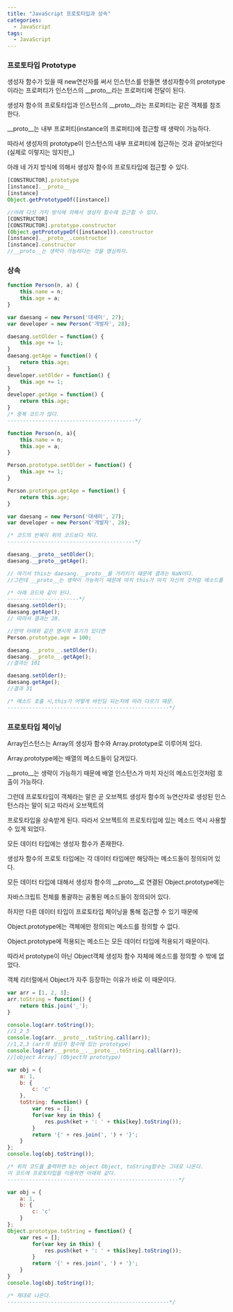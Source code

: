 ```yaml
---
title: "JavaScript 프로토타입과 상속"
categories:
  - JavaScript
tags:
  - JavaScript
---
```


### 프로토타입 Prototype

생성자 함수가 있을 때 new연산자를 써서 인스턴스를 만들면 생성자함수의 prototype이라는 프로퍼티가 인스턴스의 __proto__라는 프로퍼티에 전달이 된다. 

생성자 함수의 프로토타입과 인스턴스의 __proto__라는 프로퍼티는 같은 객체를 참조한다. 

__proto__는 내부 프로퍼티(instance의 프로퍼티)에 접근할 때 생략이 가능하다. 

따라서 생성자의 prototype이 인스턴스의 내부 프로퍼티에 접근하는 것과 같아보인다(실제로 이렇지는 않지만,,)

아래 네 가지 방식에 의해서 생성자 함수의 프로토타입에 접근할 수 있다.

```js
[CONSTRUCTOR].prototype
[instance].__proto__
[instance]
Object.getPrototypeOf([instance])

//아래 다섯 가지 방식에 의해서 생성자 함수에 접근할 수 있다.
[CONSTRUCTOR]
[CONSTRUCTOR].prototype.constructor
(Object.getPrototypeOf([instance])).constructor
[instance].__proto__.constructor
[instance].constructor
//__proto__는 생략이 가능하다는 것을 명심하자.
```

### 상속

```js
function Person(n, a) {
    this.name = n;
    this.age = a;
}

var daesang = new Person('대새미', 27);
var developer = new Person('개발자', 28);

daesang.setOlder = function() {
    this.age += 1;
}
daesang.getAge = function() {
    return this.age;
}
developer.setOlder = function() {
    this.age += 1;
}
developer.getAge = function() {
    return this.age;
}
/* 중복 코드가 많다.
-----------------------------------------*/

function Person(n, a){
    this.name = n;
    this.age = a;
}

Person.prototype.setOlder = function() {
    this.age += 1;
}

Person.prototype.getAge = function() {
    return this.age;
}

var daesang = new Person('대새미', 27);
var developer = new Person('개발자', 28);

/* 코드의 반복이 위의 코드보다 적다.
-----------------------------------------*/
```

```js
daesang.__proto__setOlder();
daesang.__proto__getAge();

// 여기서 this는 daesang.__proto__를 가리키기 때문에 결과는 NaN이다. 
//그런데 __proto__는 생략이 가능하기 때문에 마치 this가 마치 자신의 것처럼 메소드를 호출할 수 있게된다. 

/* 아래 코드와 같이 된다.
-----------------------*/
daesang.setOlder();
daesang.getAge();
// 따라서 결과는 28.

//만약 아래와 같은 명시적 표기가 있다면
Person.prototype.age = 100;

daesang.__proto__.setOlder();
daesang.__proto__.getAge();
//결과는 101

daesang.setOlder();
daesang.getAge();
//결과 31

/* 메소드 호출 시,this가 어떻게 바인딩 되는지에 따라 다르기 때문.
----------------------------------------------------*/
```

### 프로토타입 체이닝

Array인스턴스는 Array의 생성자 함수와 Array.prototype로 이루어져 있다.

Array.prototype에는 배열의 메소드들이 담겨있다.

__proto__는 생략이 가능하기 때문에 배열 인스턴스가 마치 자신의 메소드인것처럼 호출이 가능하다.

그런데 프로토타입이 객체라는 말은 곧 오브젝트 생성자 함수의 뉴연산자로 생성된 인스턴스라는 말이 되고 따라서 오브젝트의 

프로토타입을 상속받게 된다. 따라서 오브젝트의 프로토타입에 있는 메소드 역시 사용할 수 있게 되었다.

모든 데이터 타입에는 생성자 함수가 존재한다.

생성자 함수의 프로토 타입에는 각 데이터 타입에만 해당하는 메소드들이 정의되어 있다.

모든 데이터 타입에 대해서 생성자 함수의 __proto__로 연결된 Object.prototype에는 

자바스크립트 전체를 통괄하는 공통된 메소드들이 정의되어 있다.

하지만 다른 데이터 타입이 프로토타입 체이닝을 통해 접근할 수 있기 때문에


Object.prototype에는 객체에만 정의되는 메소드를 정의할 수 없다.

Object.prototype에 적용되는 메소드는 모든 데이터 타입에 적용되기 때문이다.

따라서 prototype이 아닌 Object객체 생성자 함수 자체에 메소드를 정의할 수 밖에 없었다.

객체 리터럴에서 Object가 자주 등장하는 이유가 바로 이 때문이다. 

```js
var arr = [1, 2, 3];
arr.toString = function() {
    return this.join('_');
}

console.log(arr.toString());
//1_2_3
console.log(arr.__proto__.toString.call(arr));
//1,2,3 (arr의 생성자 함수에 있는 prototype)
console.log(arr.__proto__.__proto__.toString.call(arr));
//[object Array] (Object의 prototype)
```

```js
var obj = {
    a: 1,
    b: {
        c: 'c'
    },
    toString: function() {
        var res = [];
        for(var key in this) {
            res.push(ket + ': ' + this[key].toString());
        }
        return '{' + res.join(', ') + '}';
    }
};
console.log(obj.toString());

/* 위의 코드를 출력하면 b는 object Object, toString함수는 그대로 나온다.
이 코드에 프로토타입을 이용하면 아래와 같다.
-------------------------------------------------------*/

var obj = {
    a: 1,
    b: {
        c: 'c'
    }
};
Object.prototype.toString = function() {
    var res = [];
        for(var key in this) {
            res.push(ket + ': ' + this[key].toString());
        }
        return '{' + res.join(', ') + '}';
    }
}
console.log(obj.toString());

/* 제대로 나온다.
----------------------------------------------------*/
```
